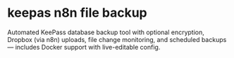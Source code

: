 # keepas n8n file backup
Automated KeePass database backup tool with optional encryption, Dropbox (via n8n) uploads, file change monitoring, and scheduled backups — includes Docker support with live-editable config.
